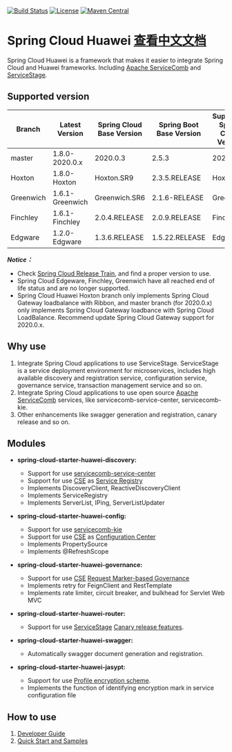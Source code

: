 [![Build Status](https://travis-ci.org/huaweicloud/spring-cloud-huawei.svg?branch=master)](https://travis-ci.org/huaweicloud/spring-cloud-huawei)
[![License](https://img.shields.io/badge/license-Apache%202-4EB1BA.svg)](https://www.apache.org/licenses/LICENSE-2.0.html)
[![Maven Central](https://maven-badges.herokuapp.com/maven-central/com.huaweicloud/spring-cloud-huawei/badge.svg)](https://search.maven.org/search?q=g:com.huaweicloud%20AND%20a:spring-cloud-huawei-dependencies) 

# Spring Cloud Huawei [查看中文文档](README_CN.md)

Spring Cloud Huawei is a framework that makes it easier to integrate Spring Cloud and Huawei frameworks.
Including [Apache ServiceComb](http://servicecomb.apache.org) and [ServiceStage][ServiceStage].

## Supported version

| Branch | Latest Version | Spring Cloud Base Version | Spring Boot Base Version | Supported Spring Cloud Version | Supported Spring Boot Version|
| ---------- | ------------ | ----------- | ----------- | ----------- | ----------- |
| master | 1.8.0-2020.0.x | 2020.0.3 | 2.5.3 | 2020.0.x | 2.5.x |
| Hoxton | 1.8.0-Hoxton | Hoxton.SR9 | 2.3.5.RELEASE | Hoxton | 2.3.x |
| Greenwich | 1.6.1-Greenwich | Greenwich.SR6 | 2.1.6-RELEASE | Greenwich | 2.1.x |
| Finchley | 1.6.1-Finchley | 2.0.4.RELEASE | 2.0.9.RELEASE     | Finchley     | 2.0.x       |
| Edgware | 1.2.0-Edgware | 1.3.6.RELEASE  | 1.5.22.RELEASE    | Edgware      | 1.5.x       |

***Notice：***
* Check [Spring Cloud Release Train](https://spring.io/projects/spring-cloud), and find a proper version to use.
* Spring Cloud Edgeware, Finchley, Greenwich have all reached end of life status and are no longer supported.
* Spring Cloud Huawei Hoxton branch only implements Spring Cloud Gateway loadbalance with Ribbon, and master branch (for 2020.0.x) only implements
  Spring Cloud Gateway loadbance with Spring Cloud LoadBalance. Recommend update Spring Cloud Gateway support for 2020.0.x.

## Why use

1. Integrate Spring Cloud applications to use ServiceStage. ServiceStage is a service deployment environment for microservices,
   includes high available discovery and registration service, configuration service, governance service, transaction management
   service and so on. 
2. Integrate Spring Cloud applications to use open source [Apache ServiceComb][ServiceComb] services, like servicecomb-service-center, servicecomb-kie.
3. Other enhancements like swagger generation and registration, canary release and so on.

## Modules

 * **spring-cloud-starter-huawei-discovery:**
     * Support for use [servicecomb-service-center](https://github.com/apache/servicecomb-service-center)
     * Support for use [CSE][CSE] as [Service Registry][Service Registry]
     * Implements DiscoveryClient, ReactiveDiscoveryClient
     * Implements ServiceRegistry
     * Implements ServerList, IPing, ServerListUpdater

 * **spring-cloud-starter-huawei-config:**
     * Support for use [servicecomb-kie](https://github.com/apache/servicecomb-kie)
     * Support for use [CSE][CSE] as [Configuration Center][Configuration Center]
     * Implements PropertySource
     * Implements @RefreshScope

 * **spring-cloud-starter-huawei-governance:**
     * Support for use [CSE][CSE] [Request Marker-based Governance][Request Marker-based Governance]
     * Implements retry for FeignClient and RestTemplate
     * Implements rate limiter, circuit breaker, and bulkhead for Servlet Web MVC

 * **spring-cloud-starter-huawei-router:**
     * Support for use [ServiceStage][ServiceStage] [Canary release features][Canary release features].

 * **spring-cloud-starter-huawei-swagger:**
     * Automatically swagger document generation and registration. 

* **spring-cloud-starter-huawei-jasypt:**
     * Support for use [Profile encryption scheme][Profile encryption scheme].
     * Implements the function of identifying encryption mark in service configuration file

## How to use

1. [Developer Guide](https://support.huaweicloud.com/intl/en-us/devg-servicestage/ss-devg-0010.html)
2. [Quick Start and Samples](https://github.com/huaweicloud/spring-cloud-huawei-samples)

[ServiceStage]: https://support.huaweicloud.com/intl/en-us/productdesc-servicestage/ss_productdesc_0001.html
[CSE]: https://support.huaweicloud.com/intl/en-us/devg-servicestage/ss-devg-0002.html
[Service Registry]: https://support.huaweicloud.com/intl/en-us/devg-servicestage/ss-devg-0017.html
[Configuration Center]: https://support.huaweicloud.com/intl/en-us/devg-servicestage/ss-devg-0018.html
[Request Marker-based Governance]: https://support.huaweicloud.com/intl/en-us/devg-servicestage/ss-devg-0020.html
[Canary release features]: https://support.huaweicloud.com/devg-servicestage/ss-devg-0023.html
[ServiceComb]: http://servicecomb.apache.org/developers/
[Profile encryption scheme]: https://support.huaweicloud.com/bestpractice-cse/cse_bestpractice_0007.html